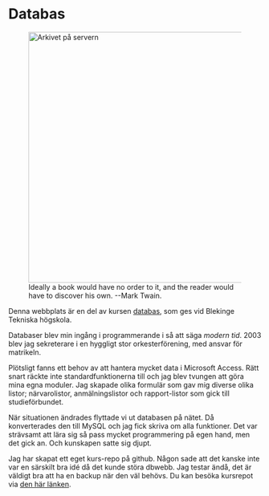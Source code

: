 <h1>Databas</h1>

<figure>
    <img src="img/filing.jpg" width="500" alt="Arkivet på servern">
    <figcaption>Ideally a book would have no order to it, and the reader
        would have to discover his own. --Mark Twain.</figcaption>
</figure>

Denna webbplats är en del av kursen [databas][1], som ges vid
Blekinge Tekniska högskola.

Databaser blev min ingång i programmerande i så att säga *modern tid*.
2003 blev jag sekreterare i en hyggligt stor orkesterförening, med ansvar för
matrikeln.

Plötsligt fanns ett behov av att hantera mycket data i Microsoft Access. Rätt
snart räckte inte standardfunktionerna till och jag blev tvungen att göra
mina egna moduler. Jag skapade olika formulär som gav mig diverse olika listor;
närvarolistor, anmälningslistor och rapport-listor som gick till
studieförbundet.

När situationen ändrades flyttade vi ut databasen på nätet. Då konverterades den
till MySQL och jag fick skriva om alla funktioner. Det var strävsamt att lära
sig så pass mycket programmering på egen hand, men det gick an. Och kunskapen
satte sig djupt.

Jag har skapat ett eget kurs-repo på github. Någon sade att det kanske inte var
en särskilt bra idé då det kunde störa dbwebb. Jag testar ändå, det är väldigt
bra att ha en backup när den väl behövs. Du kan besöka kursrepot via [den här länken][2].

[1]: https://dbwebb.se/kurser/databas-v1
[2]: https://github.com/Wim4rk/BTH-databas
